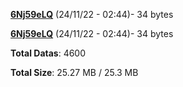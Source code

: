 [**6Nj59eLQ**](/data/6Nj59eLQ.txt) (24/11/22 - 02:44)- 34 bytes

[**6Nj59eLQ**](/data/6Nj59eLQ.txt) (24/11/22 - 02:44)- 34 bytes

**Total Datas**: 4600

**Total Size**: 25.27 MB / 25.3 MB